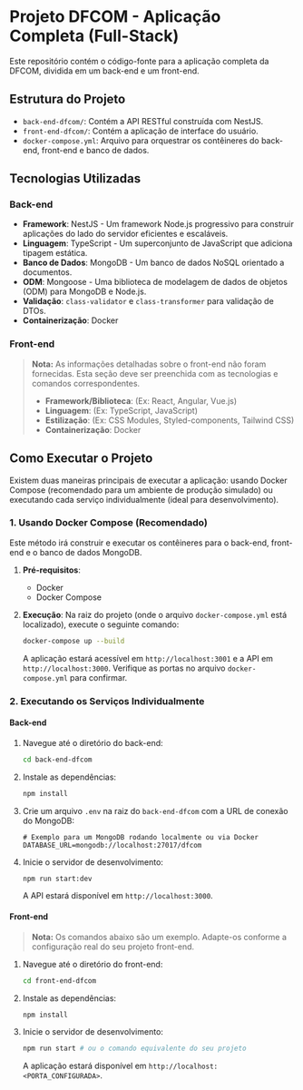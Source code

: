 # Projeto DFCOM - Aplicação Completa (Full-Stack)

Este repositório contém o código-fonte para a aplicação completa da DFCOM, dividida em um back-end e um front-end.

## Estrutura do Projeto

- `back-end-dfcom/`: Contém a API RESTful construída com NestJS.
- `front-end-dfcom/`: Contém a aplicação de interface do usuário.
- `docker-compose.yml`: Arquivo para orquestrar os contêineres do back-end, front-end e banco de dados.

## Tecnologias Utilizadas

### Back-end

- **Framework**: NestJS - Um framework Node.js progressivo para construir aplicações do lado do servidor eficientes e escaláveis.
- **Linguagem**: TypeScript - Um superconjunto de JavaScript que adiciona tipagem estática.
- **Banco de Dados**: MongoDB - Um banco de dados NoSQL orientado a documentos.
- **ODM**: Mongoose - Uma biblioteca de modelagem de dados de objetos (ODM) para MongoDB e Node.js.
- **Validação**: `class-validator` e `class-transformer` para validação de DTOs.
- **Containerização**: Docker

### Front-end

> **Nota:** As informações detalhadas sobre o front-end não foram fornecidas. Esta seção deve ser preenchida com as tecnologias e comandos correspondentes.
>
> - **Framework/Biblioteca**: (Ex: React, Angular, Vue.js)
> - **Linguagem**: (Ex: TypeScript, JavaScript)
> - **Estilização**: (Ex: CSS Modules, Styled-components, Tailwind CSS)
> - **Containerização**: Docker

## Como Executar o Projeto

Existem duas maneiras principais de executar a aplicação: usando Docker Compose (recomendado para um ambiente de produção simulado) ou executando cada serviço individualmente (ideal para desenvolvimento).

### 1. Usando Docker Compose (Recomendado)

Este método irá construir e executar os contêineres para o back-end, front-end e o banco de dados MongoDB.

1.  **Pré-requisitos**:

    - Docker
    - Docker Compose

2.  **Execução**:
    Na raiz do projeto (onde o arquivo `docker-compose.yml` está localizado), execute o seguinte comando:

    ```bash
    docker-compose up --build
    ```

    A aplicação estará acessível em `http://localhost:3001` e a API em `http://localhost:3000`. Verifique as portas no arquivo `docker-compose.yml` para confirmar.

### 2. Executando os Serviços Individualmente

#### Back-end

1.  Navegue até o diretório do back-end:

    ```bash
    cd back-end-dfcom
    ```

2.  Instale as dependências:

    ```bash
    npm install
    ```

3.  Crie um arquivo `.env` na raiz do `back-end-dfcom` com a URL de conexão do MongoDB:

    ```env
    # Exemplo para um MongoDB rodando localmente ou via Docker
    DATABASE_URL=mongodb://localhost:27017/dfcom
    ```

4.  Inicie o servidor de desenvolvimento:
    ```bash
    npm run start:dev
    ```
    A API estará disponível em `http://localhost:3000`.

#### Front-end

> **Nota:** Os comandos abaixo são um exemplo. Adapte-os conforme a configuração real do seu projeto front-end.

1.  Navegue até o diretório do front-end:

    ```bash
    cd front-end-dfcom
    ```

2.  Instale as dependências:

    ```bash
    npm install
    ```

3.  Inicie o servidor de desenvolvimento:
    ```bash
    npm run start # ou o comando equivalente do seu projeto
    ```
    A aplicação estará disponível em `http://localhost:<PORTA_CONFIGURADA>`.
